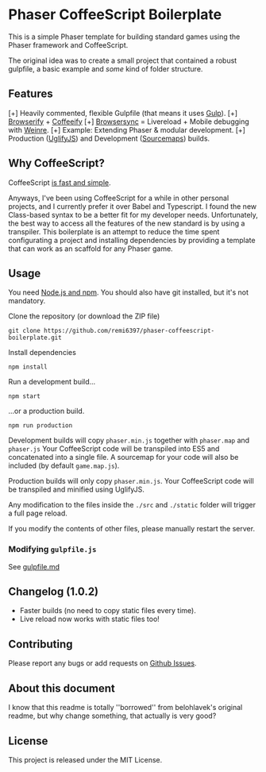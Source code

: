 # Phaser CoffeeScript Boilerplate

This is a simple Phaser template for building standard games using the 
Phaser framework and CoffeeScript.

The original idea was to create a small project that contained a robust gulpfile, 
a basic example and *some* kind of folder structure.

## Features

[+] Heavily commented, flexible Gulpfile (that means it uses [Gulp](http://gulpjs.com/)).
[+] [Browserify](https://github.com/substack/node-browserify) + [Coffeeify](https://github.com/jnordberg/coffeeify)
[+] [Browsersync](http://www.browsersync.io/) = Livereload + Mobile debugging with [Weinre](http://people.apache.org/~pmuellr/weinre-docs/latest/).
[+] Example: Extending Phaser & modular development.
[+] Production ([UglifyJS](https://github.com/mishoo/UglifyJS2)) and Development ([Sourcemaps](https://developer.chrome.com/devtools/docs/javascript-debugging#source-maps)) builds.

## Why CoffeeScript?

CoffeeScript [is fast and simple](http://coffeescript.org/).

Anyways, I've been using CoffeeScript for a while in other personal projects, and I currently prefer it over Babel and Typescript. 
I found the new Class-based syntax to be a better fit for my developer needs. Unfortunately, the best way to access
all the features of the new standard is by using a transpiler. This boilerplate is an attempt to reduce the time spent 
configurating a project and installing dependencies by providing a template that can work as an scaffold for any Phaser game.

## Usage

You need [Node.js and npm](https://nodejs.org/). You should also have git installed, but it's not mandatory.

Clone the repository (or download the ZIP file)

`git clone https://github.com/remi6397/phaser-coffeescript-boilerplate.git`

Install dependencies

`npm install`

Run a development build...

`npm start`

...or a production build.

`npm run production`

Development builds will copy `phaser.min.js` together with `phaser.map` and `phaser.js`
Your CoffeeScript code will be transpiled into ES5 and concatenated into a single file.
A sourcemap for your code will also be included (by default `game.map.js`).

Production builds will only copy `phaser.min.js`. Your CoffeeScript code will be transpiled and
minified using UglifyJS.

Any modification to the files inside the `./src` and `./static` folder will trigger a full page reload.

If you modify the contents of other files, please manually restart the server.

### Modifying `gulpfile.js`

See [gulpfile.md](https://github.com/remi6397/phaser-coffescript-boilerplate/blob/master/gulpfile.md)

## Changelog (1.0.2)

* Faster builds (no need to copy static files every time).
* Live reload now works with static files too!

## Contributing

Please report any bugs or add requests on [Github Issues](https://github.com/remi6397/phaser-coffescript-boilerplate/issues).

## About this document

I know that this readme is totally ''borrowed'' from belohlavek's original readme, but why change something, that actually is very good? 

## License

This project is released under the MIT License.

